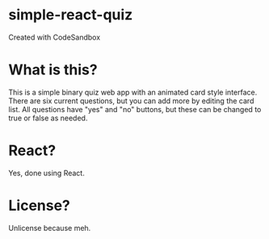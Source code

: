# simple-react-quiz
Created with CodeSandbox

# What is this?
This is a simple binary quiz web app with an animated card style interface. There are six current questions, but you can add more by editing the card list. All questions have "yes" and "no" buttons, but these can be changed to true or false as needed.

# React?
Yes, done using React.

# License?
Unlicense because meh.
